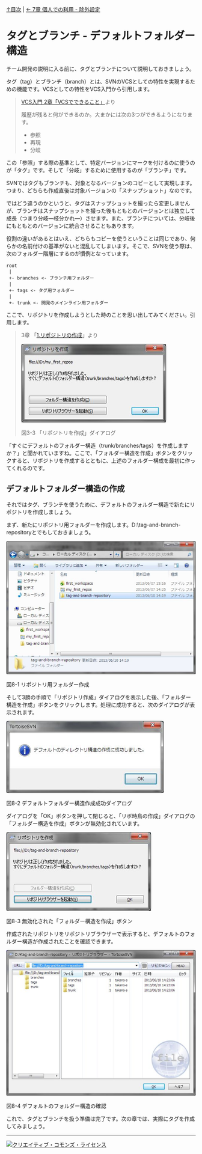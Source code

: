 [↑目次](README.md "目次") | [← 7章 個人での利用 - 除外設定](7.personal-use-5.md "個人での利用 - 除外設定")

# タグとブランチ - デフォルトフォルダー構造

チーム開発の説明に入る前に、タグとブランチについて説明しておきましょう。

タグ（tag）とブランチ（branch）とは、SVNのVCSとしての特性を実現するための機能です。VCSとしての特性をVCS入門から引用します。

> [VCS入門 2章「VCSでできること」](https://github.com/masaru-b-cl/introduction-to-vcs/blob/master/2.power-of-vcs.md "VCS入門 2章「VCSでできること」")より
> 
> 履歴が残ると何ができるのか。大まかには次の3つができるようになります。
> 
> - 参照
> - 再現
> - 分岐

この「参照」する際の基準として、特定バージョンにマークを付けるのに使うのが「タグ」です。そして「分岐」するために使用するのが「ブランチ」です。

SVNではタグもブランチも、対象となるバージョンのコピーとして実現します。つまり、どちらも作成直後は対象バージョンの「スナップショット」なのです。

ではどう違うのかというと、タグはスナップショットを撮ったら変更しませんが、ブランチはスナップショットを撮った後もともとのバージョンとは独立して成長（つまり分岐―枝分かれ―）させます。また、ブランチについては、分岐後にもともとのバージョンに統合させることもあります。

役割の違いがあるとはいえ、どちらもコピーを使うということは同じであり、何らかの名前付けの基準がないと混乱してしまいます。そこで、SVNを使う際は、次のフォルダー階層にするのが慣例となっています。

    root
     |
     +- branches <- ブランチ用フォルダー
     |
     +- tags <- タグ用フォルダー
     |
     +- trunk <- 開発のメインライン用フォルダー

ここで、リポジトリを作成しようとした時のことを思い出してみてください。引用します。

> 3章 「[1.リポジトリの作成](/3.personal-use-1.md#create-repository)」より
> 
> ![「リポジトリを作成」ダイアログ](images/chapter-3-3.jpg)
> 
> 図3-3 「リポジトリを作成」ダイアログ

「すぐにデフォルトのフォルダー構造（trunk/branches/tags）を作成しますか？」と聞かれていますね。ここで、「フォルダー構造を作成」ボタンをクリックすると、リポジトリを作成するとともに、上述のフォルダー構成を最初に作ってくれるのです。

## デフォルトフォルダー構造の作成

それではタグ、ブランチを使うために、デフォルトのフォルダー構造で新たにリポジトリを作成しましょう。

まず、新たにリポジトリ用フォルダーを作成します。D:\tag-and-branch-repositoryとでもしておきましょう。

![リポジトリ用フォルダー作成](images/chapter-8-1.jpg)

図8-1 リポジトリ用フォルダー作成

そして3勝の手順で「リポジトリ作成」ダイアログを表示した後、「フォルダー構造を作成」ボタンをクリックします。処理に成功すると、次のダイアログが表示されます。

![デフォルトフォルダー構造作成成功ダイアログ](images/chapter-8-2.jpg)

図8-2 デフォルトフォルダー構造作成成功ダイアログ

ダイアログを「OK」ボタンを押して閉じると、「リボ時鳥の作成」ダイアログの「フォルダー構造を作成」ボタンが無効化されています。

![無効化された「フォルダー構造を作成」ボタン](images/chapter-8-3.jpg)

図8-3 無効化された「フォルダー構造を作成」ボタン

作成されたリポジトリをリポジトリブラウザーで表示すると、デフォルトのフォルダー構造が作成されたことを確認できます。

![デフォルトのフォルダー構造の確認](images/chapter-8-4.jpg)

図8-4 デフォルトのフォルダー構造の確認

これで、タグとブランチを扱う準備は完了です。次の章では、実際にタグを作成してみましょう。

----------

<a rel="license" href="http://creativecommons.org/licenses/by-sa/3.0/deed.ja"><img alt="クリエイティブ・コモンズ・ライセンス" style="border-width:0" src="http://i.creativecommons.org/l/by-sa/3.0/88x31.png" /></a>

